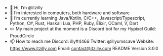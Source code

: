 - 👋 Hi, I’m @itzilly
- 👀 I’m interested in computers, both hardware and software
- 🌱 I’m currently learning Java/Kotlin, C/C++, Javascript/Typescript, Python, C#, Rust, Haskall Lua, PHP, Ruby, Elixir, OCaml, V, Dart
- ✏️ My main project at the moment is a Discord bot for my Hypixel Guild: ProudCircle
- 📫 How to reach me
        Discord: illy#4466
        Twitter: @illyumscave
        Website: https://www.itzilly.com
        Email: contact@itzilly.com
README Version 3.0.0
